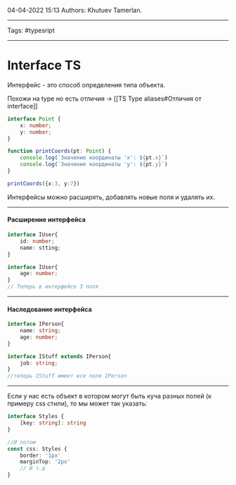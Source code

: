 04-04-2022
15:13
Authors: Khutuev Tamerlan.
***
Tags: #typesript 
***
# Interface TS
Интерфейс - это способ определения типа объекта.

Похожи на type но есть отличия -> [[TS Type aliases#Отличия от interface]]

```typescript
interface Point {
	x: number;
	y: number;
}

function printCoords(pt: Point) { 
	console.log(`Значение координаты 'x': ${pt.x}`) 
	console.log(`Значение координаты 'y': ${pt.y}`) 
}

printCoords({x:3, y:7})
```

Интерфейсы можно расширять, добавлять новые поля и удалять их. 

---
#### Расширение интерфейса
```typescript
interface IUser{
	id: number;
	name: stting;
}

interface IUser{
	age: number;
}
// Теперь в интерфейсе 3 поля
```

---
#### Наследование интерфейса
```typescript
interface IPerson{
	name: string;
	age: number;
}

interface IStuff extends IPerson{
	job: string;
}
//теперь IStuff имеет все поля IPerson
```

---
Если у нас есть объект в котором могут быть куча разных полей (к примеру css стили), то мы может так указать:
```typescript
interface Styles {
	[key: string]: string
}

//И потом 
const css: Styles {
	border: '1px'
	marginTop: '2px'
	// И т.д
}
```
